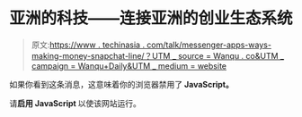 # 亚洲的科技——连接亚洲的创业生态系统

> 原文:[https://www . techinasia . com/talk/messenger-apps-ways-making-money-snapchat-line/？UTM _ source = Wanqu . co&UTM _ campaign = Wanqu+Daily&UTM _ medium = website](https://www.techinasia.com/talk/messenger-apps-ways-making-money-snapchat-line/?utm_source=wanqu.co&utm_campaign=Wanqu+Daily&utm_medium=website)

<noscript><p>如果你看到这条消息，这意味着你的浏览器禁用了<strong> JavaScript。</strong></p><p>请<strong>启用 JavaScript </strong>以使该网站运行。</p></noscript>

<noscript><img alt="" src="../Images/fcbca633ae252a47df35045248f0c65e.png" data-original-src="https://px.ads.linkedin.com/collect/?pid=3514242&amp;fmt=gif"/></noscript>